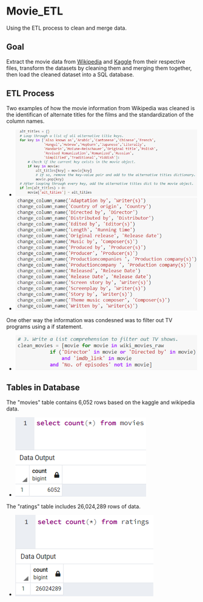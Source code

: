 # Movie_ETL
Using the ETL process to clean and merge data.
## Goal
Extract the movie data from [Wikipedia](https://github.com/RuthLD/Movie_ETL/blob/main/Resources/movies_metadata.csv) and [Kaggle](https://github.com/RuthLD/Movie_ETL/blob/main/Resources/ratings.csv) from their respective files, transform the datasets by cleaning them and merging them together, then load the cleaned dataset into a SQL database.

## ETL Process
Two examples of how the movie information from Wikipedia was cleaned is the identifican of alternate titles for the films and the standardization of the column names.
* ![alt_titles.png](https://github.com/RuthLD/Movie_ETL/blob/main/Resources/alt_titles.png)
* ![column_names.png](https://github.com/RuthLD/Movie_ETL/blob/main/Resources/column_names.png)


One other way the information was condesned was to filter out TV programs using a if statement.
* ![no_tv.png](https://github.com/RuthLD/Movie_ETL/blob/main/Resources/no_tv.png)

## Tables in Database
The "movies" table contains 6,052 rows based on the kaggle and wikipedia data.
* ![movie_query.png](https://github.com/RuthLD/Movie_ETL/blob/main/Resources/movies_query.png)


The "ratings" table includes 26,024,289 rows of data. 
* ![ratings_query.png](https://github.com/RuthLD/Movie_ETL/blob/main/Resources/ratings_query.png)
